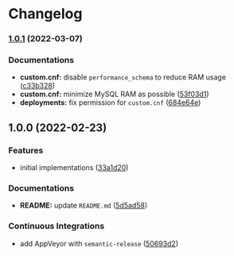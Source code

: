 # Changelog

### [1.0.1](https://github.com/extra2000/mysql-podman/compare/v1.0.0...v1.0.1) (2022-03-07)


### Documentations

* **custom.cnf:** disable `performance_schema` to reduce RAM usage ([c33b328](https://github.com/extra2000/mysql-podman/commit/c33b328ab3be5ba22473ceb5d6610dd07bf0a6bd))
* **custom.cnf:** minimize MySQL RAM as possible ([53f03d1](https://github.com/extra2000/mysql-podman/commit/53f03d135fb84854b9b5d04d0e6235175c799bb7))
* **deployments:** fix permission for `custom.cnf` ([684e64e](https://github.com/extra2000/mysql-podman/commit/684e64e3a04ab194800ef20e6e2ae3b4cda1d14d))

## 1.0.0 (2022-02-23)


### Features

* initial implementations ([33a1d20](https://github.com/extra2000/mysql-podman/commit/33a1d205f24f17dfa8dfb98895541e4363d8763e))


### Documentations

* **README:** update `README.md` ([5d5ad58](https://github.com/extra2000/mysql-podman/commit/5d5ad5841edfb4cfac3a915e7bce68f4a6a948f3))


### Continuous Integrations

* add AppVeyor with `semantic-release` ([50693d2](https://github.com/extra2000/mysql-podman/commit/50693d295a96098d62051b4d274cefadbc9e5b30))
